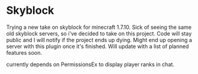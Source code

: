 # Skyblock
 
 Trying a new take on skyblock for minecraft 1.7.10. Sick of seeing the same old skyblock servers, so i've decided to take on this project. Code will stay public and I will notify if the project ends up dying. Might end up opening a server with this plugin once it's finished. Will update with a list of planned features soon.

currently depends on PermissionsEx to display player ranks in chat.
